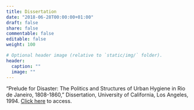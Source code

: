 ```yaml
---
title: Dissertation
date: "2018-06-28T00:00:00+01:00"
draft: false
share: false
commentable: false
editable: false
weight: 100

# Optional header image (relative to `static/img/` folder).
header:
  caption: ""
  image: ""
---
```


“Prelude for Disaster: The Politics and Structures of Urban Hygiene in Rio de Janeiro, 1808-1860,” Dissertation, University of California, Los Angeles, 1994. 
[Click here](https://u.pcloud.link/publink/show?code=XZ42lIkZYG6Fj6el7bHXUsNFaxjczQpFWAPX) to access.
